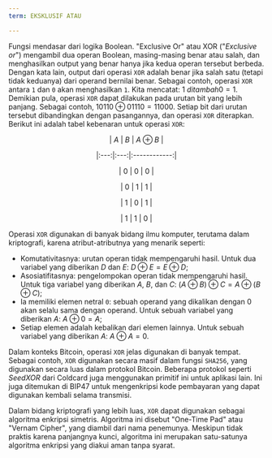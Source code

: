 ```yaml
---
term: EKSKLUSIF ATAU

---
```

Fungsi mendasar dari logika Boolean. "Exclusive Or" atau XOR ("*Exclusive or*") mengambil dua operan Boolean, masing-masing benar atau salah, dan menghasilkan output yang benar hanya jika kedua operan tersebut berbeda. Dengan kata lain, output dari operasi `XOR` adalah benar jika salah satu (tetapi tidak keduanya) dari operand bernilai benar. Sebagai contoh, operasi `XOR` antara `1` dan `0` akan menghasilkan `1`. Kita mencatat: $1 \ ditambah 0 = 1$. Demikian pula, operasi `XOR` dapat dilakukan pada urutan bit yang lebih panjang. Sebagai contoh, $10110 \oplus 01110 = 11000$. Setiap bit dari urutan tersebut dibandingkan dengan pasangannya, dan operasi `XOR` diterapkan. Berikut ini adalah tabel kebenaran untuk operasi `XOR`:

<div align="center">

| $A$ | $B$ | $A \oplus B$ |

|:---:|:---:|:------------:|

| $0$ | $0$ | $0$ |

| $0$ | $1$ | $1$ |

| $1$ | $0$ | $1$ |

| $1$ | $1$ | $0$ |

</div> </div

Operasi `XOR` digunakan di banyak bidang ilmu komputer, terutama dalam kriptografi, karena atribut-atributnya yang menarik seperti:


- Komutativitasnya: urutan operan tidak mempengaruhi hasil. Untuk dua variabel yang diberikan $D$ dan $E$: $D \oplus E = E \oplus D$;
- Asosiatifitasnya: pengelompokan operan tidak mempengaruhi hasil. Untuk tiga variabel yang diberikan $A$, $B$, dan $C$: $(A \oplus B) \oplus C = A \oplus (B \oplus C)$;
- Ia memiliki elemen netral `0`: sebuah operand yang dikalikan dengan 0 akan selalu sama dengan operand. Untuk sebuah variabel yang diberikan $A$: $A \oplus 0 = A$;
- Setiap elemen adalah kebalikan dari elemen lainnya. Untuk sebuah variabel yang diberikan $A$: $A \oplus A = 0$.

Dalam konteks Bitcoin, operasi `XOR` jelas digunakan di banyak tempat. Sebagai contoh, `XOR` digunakan secara masif dalam fungsi `SHA256`, yang digunakan secara luas dalam protokol Bitcoin. Beberapa protokol seperti *SeedXOR* dari Coldcard juga menggunakan primitif ini untuk aplikasi lain. Ini juga ditemukan di BIP47 untuk mengenkripsi kode pembayaran yang dapat digunakan kembali selama transmisi.

Dalam bidang kriptografi yang lebih luas, `XOR` dapat digunakan sebagai algoritma enkripsi simetris. Algoritma ini disebut "One-Time Pad" atau "Vernam Cipher", yang diambil dari nama penemunya. Meskipun tidak praktis karena panjangnya kunci, algoritma ini merupakan satu-satunya algoritma enkripsi yang diakui aman tanpa syarat.